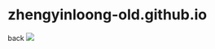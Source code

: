 # zhengyinloong-old.github.io
back
<image src="https://repository-images.githubusercontent.com/447608134/0fe0b7a6-cbec-4019-babc-098b2d98dd1c" />

